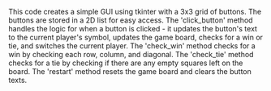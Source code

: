 This code creates a simple GUI using tkinter with a 3x3 grid of buttons. The buttons are stored in a 2D list for easy access. The 'click_button' method handles the logic for when a button is clicked - it updates the button's text to the current player's symbol, updates the game board, checks for a win or tie, and switches the current player. The 'check_win' method checks for a win by checking each row, column, and diagonal. The 'check_tie' method checks for a tie by checking if there are any empty squares left on the board. The 'restart' method resets the game board and clears the button texts.
